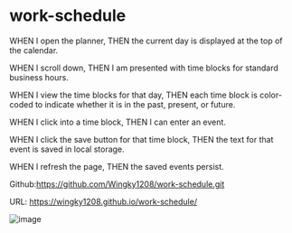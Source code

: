 # work-schedule

WHEN I open the planner, THEN the current day is displayed at the top of the calendar.

WHEN I scroll down, THEN I am presented with time blocks for standard business hours.

WHEN I view the time blocks for that day, THEN each time block is color-coded to indicate whether it is in the past, present, or future.

WHEN I click into a time block, THEN I can enter an event.

WHEN I click the save button for that time block, THEN the text for that event is saved in local storage.

WHEN I refresh the page, THEN the saved events persist.

Github:https://github.com/Wingky1208/work-schedule.git 

URL: https://wingky1208.github.io/work-schedule/

![image](https://user-images.githubusercontent.com/100000900/170837172-76a30bfd-eaed-4d01-8b56-ce906f0e4b8e.png)


